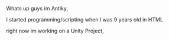 Whats up guys im Antiky,

I started programming/scripting when I was 9 years old in HTML

right now im working on a Unity Project,
